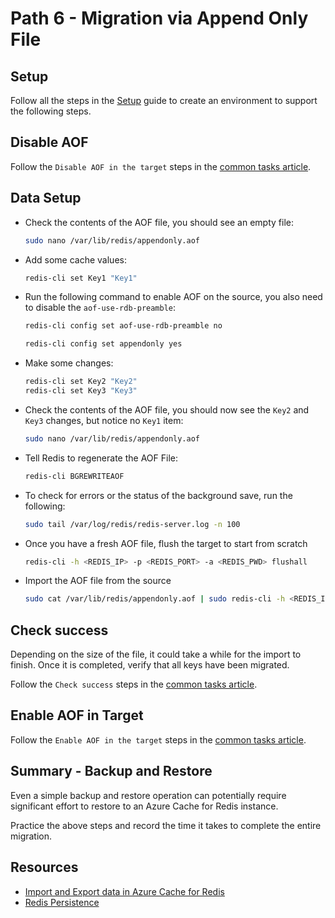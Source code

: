 # Path 6 - Migration via Append Only File

## Setup

Follow all the steps in the [Setup](#appendix-a-environment-setup) guide to create an environment to support the following steps.

## Disable AOF

Follow the `Disable AOF in the target` steps in the [common tasks article](#common-tasks).

## Data Setup

- Check the contents of the AOF file, you should see an empty file:

    ```bash
    sudo nano /var/lib/redis/appendonly.aof
    ```

- Add some cache values:

    ```bash
    redis-cli set Key1 "Key1"
    ```

- Run the following command to enable AOF on the source, you also need to disable the `aof-use-rdb-preamble`:

    ```bash
    redis-cli config set aof-use-rdb-preamble no

    redis-cli config set appendonly yes
    ```

- Make some changes:

    ```bash
    redis-cli set Key2 "Key2"
    redis-cli set Key3 "Key3"
    ```

- Check the contents of the AOF file, you should now see the `Key2` and `Key3` changes, but notice no `Key1` item:

    ```bash
    sudo nano /var/lib/redis/appendonly.aof
    ```

- Tell Redis to regenerate the AOF File:

    ```bash
    redis-cli BGREWRITEAOF
    ```

- To check for errors or the status of the background save, run the following:

    ```bash
    sudo tail /var/log/redis/redis-server.log -n 100
    ```

- Once you have a fresh AOF file, flush the target to start from scratch

    ```bash
    redis-cli -h <REDIS_IP> -p <REDIS_PORT> -a <REDIS_PWD> flushall
    ```

- Import the AOF file from the source

    ```bash
    sudo cat /var/lib/redis/appendonly.aof | sudo redis-cli -h <REDIS_IP> -p <REDIS_PORT> -a <REDIS_PWD> --pipe
    ```

## Check success

Depending on the size of the file, it could take a while for the import to finish.  Once it is completed, verify that all keys have been migrated.

Follow the `Check success` steps in the [common tasks article](#common-tasks).

## Enable AOF in Target

Follow the `Enable AOF in the target` steps in the [common tasks article](#common-tasks).

## Summary - Backup and Restore

Even a simple backup and restore operation can potentially require significant effort to restore to an Azure Cache for Redis instance.

Practice the above steps and record the time it takes to complete the entire migration.

## Resources

- [Import and Export data in Azure Cache for Redis](https://docs.microsoft.com/en-us/azure/azure-cache-for-redis/cache-how-to-import-export-data)
- [Redis Persistence](https://redis.io/topics/persistence)
